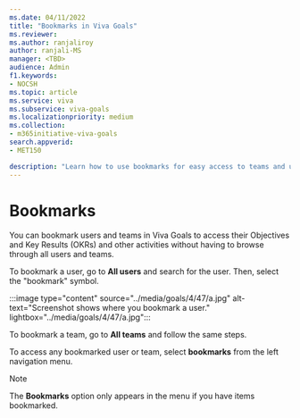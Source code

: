 ```yaml
---
ms.date: 04/11/2022
title: "Bookmarks in Viva Goals"
ms.reviewer: 
ms.author: ranjaliroy
author: ranjali-MS
manager: <TBD>
audience: Admin
f1.keywords:
- NOCSH
ms.topic: article
ms.service: viva
ms.subservice: viva-goals
ms.localizationpriority: medium
ms.collection:  
- m365initiative-viva-goals
search.appverid:
- MET150

description: "Learn how to use bookmarks for easy access to teams and users."
---
```


# Bookmarks 

You can bookmark users and teams in Viva Goals to access their Objectives and Key Results (OKRs) and other activities without having to browse through all users and teams.

To bookmark a user, go to **All users** and search for the user. Then, select the "bookmark" symbol.

:::image type="content" source="../media/goals/4/47/a.jpg" alt-text="Screenshot shows where you bookmark a user." lightbox="../media/goals/4/47/a.jpg":::

To bookmark a team, go to **All teams** and follow the same steps.

To access any bookmarked user or team, select **bookmarks** from the left navigation menu.

> [!NOTE]
> The **Bookmarks** option only appears in the menu if you have items bookmarked.

